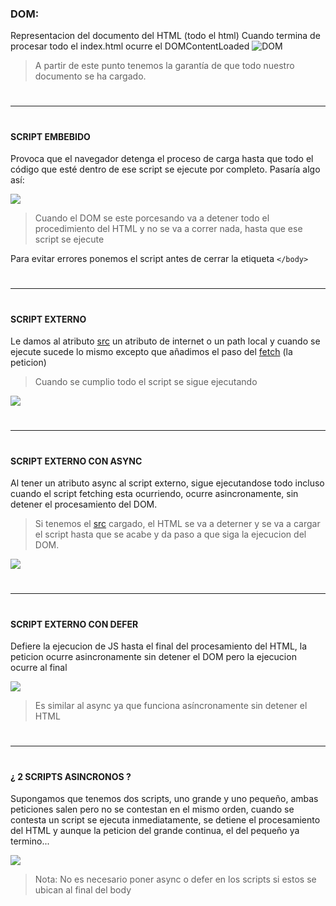 ### DOM:
Representacion del documento del HTML (todo el html)
Cuando termina de procesar todo el index.html ocurre el DOMContentLoaded
![DOM](https://gblobscdn.gitbook.com/assets%2F-LlTyKe9xd6RJ6x5f2-z%2F-LpJD_gOuEHVDVAUJeUX%2F-LnAt4WvAC2p0YUSAQfN%2FScreenshot_5.png?alt=media)

> A partir de este punto tenemos la garantía de que todo nuestro documento se ha cargado.

#
---
#
#### SCRIPT EMBEBIDO

Provoca que el navegador detenga el proceso de carga hasta que todo el código que esté dentro de ese script se ejecute por completo. Pasaría algo así:

![](https://gblobscdn.gitbook.com/assets%2F-LlTyKe9xd6RJ6x5f2-z%2F-LpJD_gOuEHVDVAUJeUX%2F-LnAtEMrCVRrSCCDCqSz%2FScreenshot_8.png?alt=media)

> Cuando el DOM se este porcesando va a detener todo el procedimiento del HTML y no se va a correr nada, hasta que ese script se ejecute

Para evitar errores ponemos el script antes de cerrar la etiqueta `</body>`

#
---
#
#### SCRIPT EXTERNO
Le damos al atributo [src]() un atributo de internet o un path local y cuando se ejecute sucede lo mismo excepto que añadimos el paso del [fetch]() (la peticion) 
> Cuando se cumplio todo el script se sigue ejecutando

![](https://gblobscdn.gitbook.com/assets%2F-LlTyKe9xd6RJ6x5f2-z%2F-LpJD_gOuEHVDVAUJeUX%2F-LnAtOf3C_MzB_roSVQ4%2FScreenshot_11.png?alt=media)

#
---
#
#### SCRIPT EXTERNO CON ASYNC
Al tener un atributo async al script externo, sigue ejecutandose todo incluso cuando el script fetching esta ocurriendo, ocurre asincronamente, sin detener el procesamiento del DOM.
> Si tenemos el [src]() cargado, el HTML se va a deterner y se va a cargar el script hasta que se acabe y da paso a que siga la ejecucion del DOM.

![](https://gblobscdn.gitbook.com/assets%2F-LlTyKe9xd6RJ6x5f2-z%2F-LpJD_gOuEHVDVAUJeUX%2F-LnAtRdn_jIHyGbuaeKG%2FScreenshot_12.png?alt=media)

#
---
#
#### SCRIPT EXTERNO CON DEFER
Defiere la ejecucion de JS hasta el final del procesamiento
del HTML, la peticion ocurre asincronamente sin detener el DOM
pero la ejecucion ocurre al final

![](https://gblobscdn.gitbook.com/assets%2F-LlTyKe9xd6RJ6x5f2-z%2F-LpJD_gOuEHVDVAUJeUX%2F-LnAtaXWPuWvqqnOHMzc%2FScreenshot_14.png?alt=media)

> Es similar al async ya que funciona asíncronamente sin detener el HTML

#
---
#
#### ¿ 2 SCRIPTS ASINCRONOS ?
Supongamos que tenemos dos scripts, uno grande y uno pequeño, ambas peticiones salen pero no se contestan en el mismo orden, cuando se contesta un script se ejecuta inmediatamente, se detiene el procesamiento del HTML y aunque la peticion del grande continua, el del pequeño ya termino...

![](https://gblobscdn.gitbook.com/assets%2F-LlTyKe9xd6RJ6x5f2-z%2F-LpJD_gOuEHVDVAUJeUX%2F-LnAtYruZmqR50cusYm3%2FScreenshot_13.png?alt=media)

> Nota: No es necesario poner async o defer en los scripts si estos se ubican al final del body